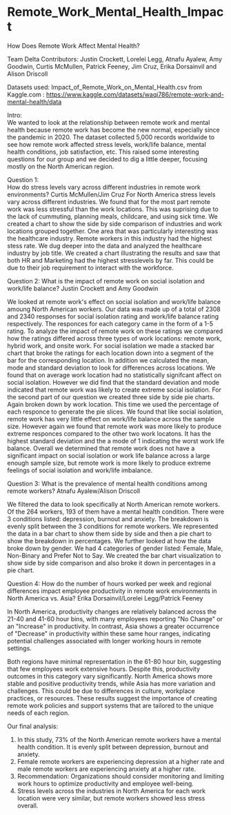 # Remote_Work_Mental_Health_Impact
How Does Remote Work Affect Mental Health?

Team Delta Contributors:  Justin Crockett, Lorelei Legg, Atnafu Ayalew, Amy Goodwin, Curtis McMullen, Patrick Feeney, Jim Cruz, Erika Dorsainvil and Alison Driscoll

Datasets used:
	Impact_of_Remote_Work_on_Mental_Health.csv from Kaggle.com : https://www.kaggle.com/datasets/waqi786/remote-work-and-mental-health/data
 
Intro:  
We wanted to look at the relationship between remote work and mental health because remote work has become the new normal, especially since the pandemic in 2020.  The dataset collected 5,000 records worldwide to see how remote work affected stress levels, work/life balance, mental health conditions, job satisfaction, etc.  This raised some interesting questions for our group and we decided to dig a little deeper, focusing mostly on the North American region.

Question 1:  
How do stress levels vary across different industries in remote work environments?  Curtis McMullen/Jim Cruz
For North America stress levels vary across different industries. We found that for the most part remote work was less stressful than the work locations. This was suprising due to the lack of cummuting, planning meals, childcare, and using sick time. We created a chart to show the side by side comparison of industries and work locations grouped together.
One area that was particularly interesting was the healthcare industry. Remote workers in this industry had the highest stess rate. We dug deeper into the data and analyzed the healthcare industry by job title. We created a chart illustrating the results and saw that both HR and Marketing had the highest stresslevels by far. This could be due to their job requirement to interact with the workforce.

Question 2:
What is the impact of remote work on social isolation and work/life balance? Justin Crockett and Amy Goodwin

We looked at remote work's effect on social isolation and work/life balance amoung North American workers. Our data was made up of a total of 2308 and 2340 responses for social isolation rating and work/life balance rating respectively. The responces for each category came in the form of a 1-5 rating. To analyze the impact of remote work on these ratings we compared how the ratings differed across three types of work locations: remote work, hybrid work, and onsite work. For social isolation we made a stacked bar chart that broke the ratings for each location down into a segment of the bar for the corresponding location. In addition we calculated the mean, mode and standard deviation to look for differences across locations. We found that on average work location had no statistically signifcant affect on social isolation. However we did find that the standard deviation and mode indicated that remote work was likely to create extreme social isolation. For the second part of our question we created three side by side pie charts. Again broken down by work location. This time we used the percentage of each responce to generate the pie slices. We found that like social isolation, remote work has very little effect on work/life balance across the sample size. However again we found that remote work was more likely to produce extreme responces compared to the other two work locatons. It has the highest standard deviation and the a mode of 1 indicating the worst work life balance. Overall we determined that remote work does not have a significant impact on social isolation or work life balance across a large enough sample size, but remote work is more likely to produce extreme feelings of social isolation and work/life imbalance. 

Question 3:
What is the prevalence of mental health conditions among remote workers?  Atnafu Ayalew/Alison Driscoll

We filtered the data to look specifically at North American remote workers.  Of the 264 workers, 193 of them have a mental health condition.  There were 3 conditions listed:  depression, burnout and anxiety.  The breakdown is evenly split between the 3 conditions for remote workers.  We represented the data in a bar chart to show them side by side and then a pie chart to show the breakdown in percentages.
We further looked at how the data broke down by gender.  We had 4 categories of gender listed:  Female, Male, Non-Binary and Prefer Not to Say.  We created the bar chart visualization to show side by side comparison and also broke it down in percentages in a pie chart.

Question 4:
How do the number of hours worked per week and regional differences impact employee productivity in remote work environments in North America vs. Asia? Erika Dorsainvil/Lorelei Legg/Patrick Feeney

In North America, productivity changes are relatively balanced across the 21-40 and 41-60 hour bins, with many employees reporting "No Change" or an "Increase" in productivity. In contrast, Asia shows a greater occurrence of "Decrease" in productivity within these same hour ranges, indicating potential challenges associated with longer working hours in remote settings.

Both regions have minimal representation in the 61-80 hour bin, suggesting that few employees work extensive hours. Despite this, productivity outcomes in this category vary significantly. North America shows more stable and positive productivity trends, while Asia has more variation and challenges. This could be due to differences in culture, workplace practices, or resources. These results suggest the importance of creating remote work policies and support systems that are tailored to the unique needs of each region.





Our final analysis:
1) In this study, 73% of the North American remote workers have a mental health condition.  It is evenly split between depression, burnout and anxiety.
2) Female remote workers are experiencing depression at a higher rate and male remote workers are experiencing anxiety at a higher rate.
3) Recommendation: Organizations should consider monitoring and limiting work hours to optimize productivity and employee well-being.
4) Stress levels across the industries in North America for each work location were very similar, but remote workers showed less stress overall.
